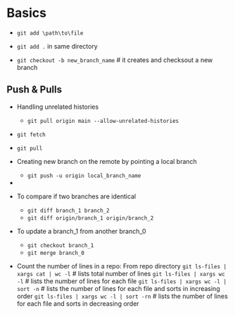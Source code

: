 # Basics

+ `git add \path\to\file`
+ `git add .`  in same directory


+ `git checkout -b new_branch_name`  # it creates and checksout a new branch


## Push & Pulls

+ Handling unrelated histories
	*  `git pull origin main --allow-unrelated-histories`

+ `git fetch`
+ `git pull`


+ Creating new branch on the remote by pointing a local branch  
	* `git push -u origin local_branch_name`
+ 

+ To compare if two branches are identical
	* `git diff branch_1 branch_2` 
	* `git diff origin/branch_1 origin/branch_2` 
+ To update a branch_1 from another branch_0
	* `git checkout branch_1`
	* `git merge branch_0`
+ Count the number of lines in a repo: From repo directory 
	`git ls-files | xargs cat | wc -l`  # lists total number of lines
	`git ls-files | xargs wc -l`  # lists the number of lines for each file
	`git ls-files | xargs wc -l | sort -n`  # lists the number of lines for each file and sorts in increasing order
	`git ls-files | xargs wc -l | sort -rn`  # lists the number of lines for each file and sorts in decreasing order
